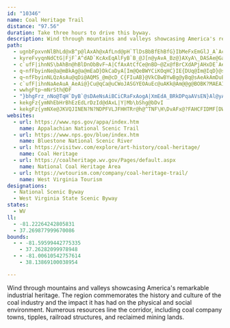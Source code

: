 ```yaml
---
id: "10346"
name: Coal Heritage Trail
distance: "97.56"
duration: Take three hours to drive this byway.
description: Wind through mountains and valleys showcasing America's remarkable industrial heritage. The region commemorates the history and culture of the coal industry and the impact it has had on the physical and social environment. Numerous resources line the corridor, including coal company towns, tipples, railroad structures, and reclaimed mining lands.
path:
  - ugnbFpxvnNlBhLd@xB^p@lAxAh@xAfLnd@pH`TlDsBbBfEhBfG}IbMeFxEmGlJ_A`AcBdA}YfHqM~DoHrCq|@d`@sEfBk_@hPyBr@}Cp@iCXcCJsCCcDSwHuAqFg@iC@gE^aDp@oC|@ySdJeb@bJsAd@cEvBmCbC_BhBiAxBmVtp@cBlDsAfB_BzAqFxDcFpEy@rAYdAEvBHdAnBfGh@dCD`@?dAKjAiAxDMdBl@hGJlCOjAi@zAe@p@sB`Ba@n@]|@ObA?tARhBjDxO`@jCCpBm@fGBz@NpAl@~AlJhO^z@NvAEt@S~@s@lAq@\mElAYR]r@_@jBC`AVvBn@tA|AdBZjA?~A_@lA_@`@e@XiAHmNwCeDa@_AF}@XgHrDiAhAgDbGuPhTmA`A{Bv@_Al@sCjFuEnFuBlDsAxAmBp@mEPsGvB{@j@m@l@gEpGeB`B}JzEuExCwDvEoG|JgAdA{@\_Db@eAX_Aj@mEpDmAh@mU~GsK`EcCxA}AxAyAfCaDjJmAlCmArAqDzBoAlAmHtNkJrMs@lAcFxLcBfDmCxDwGhHi@fA_@hBE~ANtNX|G?rCOpCcAvEyA~CmFjIs@tByAfG_AlBWXiAn@eF`A}Aj@mAdAuDfFiA`CkI|U[`BIvACtBL|CjApJl@rBnBfDfC~BrJpClInBzBv@^Zd@z@h@bCNjBAZOn@y@zASx@Cr@HlGNfDAxCa@lBoAfCUbA_A|Ie@lHJzGDn@R~@nCnHRfB?xBIlBg@fESvAm@nBu@dEm@rHw@`CuBdEoB~Ci@l@_DrBkClCiAr@yBf@aKV_AJcBn@_CbBaDz@}E|BYNsBvD_ArBYrB_@r@[P}AFs@PwEtCk@x@cBtD_@hAOz@SlGFrBSjAc@tAYvBCxGG`Aa@fBuBdGYlACz@\bFFzCu@nILrAb@bAxD`D\ZXj@VjBLfCCrAMlAa@xAcJfScC~DwDvEiBrCi@n@qAt@eDx@}ABqIkBkACaAV}KzEiAPqIX}DQyA_@mAy@sB}C_Aq@yP_Js@U_AIkAj@c@b@mC`D_BfCsApCc@nA_AvFcBvHo@xAeAdAaAd@mATaSrC}ACcGoAcAGu@F_@J}@x@iBdDWp@_@hAU`AGZIz@ClA`@xGGhJV~C?|@KhAu@xDc@jAq@dAwFnDmB|AmDnDgM`OmCrBg@`AOt@G|@D~AH^d@lAf@h@p@`@bCv@rCl@~LpAbBz@rAzAZtAHhDc@jCeAhCW|@UzFBvBL^TXfJvFhBr@rDtBbAfAdBbE`EdHn@`Bx@~C~AnHh@pBlCzH|BfL~@fCt@vA|AzAfHjDxA`AXj@Rn@Dz@Er@]bAYd@oGxE}MzGiAx@_BjBiA~AYr@[jBSfDo@dB}AlDgBrBkDxPcBbEs@|CUpCw@vNa@hDm@hCuAlCmA~@s@Xu@JeBWgCaA_Aq@s@u@k@_AwA_Dy@gAoCkBaAa@wACqAb@w@t@gAjB_AnF?xBzDhStFfMxCnMtAjF\tC?~AIrAa@`Bm@hA{EbHmBrB{UtRoA`BmAjB_ArBYfBMzOGjB_@lBq@x@k@XkAR}AMs@WmDsBgEo@e@]_BsBi@Yi@K_ANy@h@c@~@OrA@h@VlAhFnNfAzA~EbElBt@fGdAlBLxA?vCSxDm@~@?vD`AnA|@r@~@x@hBZdBHpAErC}@hGEfABrAJbAj@hBLVVb@f@h@tAx@bKlB~Bv@bBr@~C`C~IrIh@|@X|@NdB?bBYbBcClE_@hASlA?nCh@lCh@|@v@z@~EpD|CtA`JxCx@d@hBjBrAxCp@nDH`CK|BaGj\Ur@cAvAu@h@o@VwAR{F^{@RiAr@sEvEyBhAsB\qGE}@PaA`@gAdAy@~AeA|FcAvBs@r@{@j@{IzCy@^cA|@u@~@aCbEiEzKsAlB_A|@qChBqOlH_C^oCNaBNi@V_@d@Sf@K`ABp@Jr@zJvSj@hCHtBElAOxA_@hAi@bA_CrC{ElE}FlHsAxCa@`CGvDb@tDhBtKpBxHFx@DbBQ|Dc@dCi@`BiAxAsEzCcA~@_BxBy@dBaCnJe@pEiBtL?j@L`@T`@\Z|A\nJ~@tB~AfAlAIPCl@G^^f@\n@xAbCP^}@@e@?mA@}B@WBI?s@CQ@ODKFKFKHcAt@_@\WVMT]v@c@VMNGF_DxBg@fA?`@KVcDnGyCrCi@P}DUGkCKqAUeA}GeN]mA?u@T}AzBsJJwAK{@Sw@Yg@sE_E_@g@g@eB[mCDe@Re@bEgEn@{@h@wARsBGm@Sq@wCsDiAgCUsBMiEU_BYkAs@_BeMwSeDkEwCuB{MuGmAwA[y@Ms@EqAH_A~AiFVkAJoACyCi@yP?mBLsCpAuKNoCBeCOsEYgCe@eCgBeH[{C?uDRaEMqBg@sBi@aAk@k@iJqGw@_@_Bg@}BUyBHgGbByARaIEsBQsAS{Ae@oJyFcAi@eBq@iA]iDi@mCO}ABiu@`EyFl@}DrAwG~DsAf@aH|@uA`@iPzIyAVyA?iB[eAe@iZoRo@q@_AuB_@qBW{C]iBw@sAm@i@k@UsASu@HuAl@mCtBsAX}@?sJaDcDe@kGEiRJyCSsB{@wCeCkBgA}@U}AIoBZ_Af@y@p@iAjBiB`Fm@fAaAdAeDdCeA`BO|@?zATjAl@hAf@^b@TfAHxCGhAFbBh@lBrAdA`Bt@rB^`CFbBK~BQtAaDbLOdACjAFdBbAbF?hAI`Ae@pA_@f@aE~BaAnAg@bA]nAeC`Q_BrDsAzBo@bBMt@CdALdBr@lBx@xA\|@P|A?dA_@fCwDhPUnBIbB?jB^~EHlCEjB]fDe@lBk@zA{A~B_BdBcB~@{GhC{BdBmC`Cu@|@c@z@}AxE{@jBiB`CgGlGs@f@s@XyEn@}@`@_@b@i@|@_@jBUjIY`BcAdBmErC{@tAS|@?ZZdGAt@c@rB[d@i@^}AVkE}@iA?kAb@cF|EiAx@eAh@_Df@sIQcAR{Ap@gAfAo@nAcCjHcBbE{FvJ{@x@y@X_AHoAQcBeAcDaDiAy@mCcAaE{@iBDwHdB_A@wAYoAaAo@qAsBmHeBgFmCaHiB{DeHyLyUs^yDyFmBoBcBcAsG_BiAm@cBoAiAoAo@_AiAiCi@gBc@_COkBEyKSgCWsA}@_C{HkK_@y@c@oBOoAkA{YC}C~AgSnA{OfCyVHqDSsD[yB}@iD}F_Ne@sAsCmJa@aAq@eA{IsGoAm@aHeBcB}@cHcHcBmBi@aAi@gBiAyKc@iBo@wA_CkCeAgBqCmKo@aBuAkCq@y@sGiFcAq@yAQy@Ds@T{@n@g@v@Wt@g@xEUx@g@bA{@x@gAb@eAJiB[mAs@eBo@o@EwAPu@b@_@b@cFrHsBxBi@b@eAb@gDj@IcMLwA^gB~EgL\mB?{AYkB}AsDiAuBcAoAoAgA{Ay@aB[kLe@cE]cFy@cEmBmA_A_AiAaA}Ay@kBk@yBOgC?oALeBPmA^kAbAgBjAmAx@i@xJaEbBsAx@mAn@qA\gAPmAZ{HB}AYyF?cCh@qC`A_B`@g@nAw@vAYlAAjAL`JvBr@SNi@?k@]iA}FsNe@aCG_C`@aEhCyKnA_ClD{Dh@sAN_ABeAIiCy@sDmAwBeDyD_EiDu@gAm@oAk@}BYmDBiBPgBVy@t@qArDcC|As@~Ai@bCe@jEYpANbA`@bFjCnHzEf@D\YBQ?w@wAiFeB}KIsELgGCoCy@_Ko@wDy@_BgEsD_AgAoIuM{AsBcB_Ds@yAkAoDwBeJKyBHmARkAj@mAz@_AzEyAxHm@|A_@hAm@hAmAx@wA^mAXyB@eCoAeWk@sC}BuGcCkEYgAE_AHg@^_A|EoJhAkE`AuC|DsHjDiKd@eCx@_NEm@Sm@o@s@oBs@sHcAaB_@mAo@eAiAyAmCs@yByBkPYwAe@u@y@SwLnB{DGiAYy@c@yC{C}AyBsAsCuFeTwCqG]yA[mC?gCZmBp@wAnAoA~Aw@n@K~ADfExAjGdA~@FhBOf@Wz@aAl@wA\gBRyBGuQJaE_@sLmB_\AyD@{FHkAfByC^]hBu@~@O~AIvIbBhALfA?hB]rDcBjBwAfDmD`CuClImIrEyBhNkJnDwElC}Ad@g@h@qAHmAO_Bo@sAgEgEuAq@eASgBMySg@{Di@cNmD{CgBmBoBu@uAc@aBUyAU_D?}ATsDNwFh@_EX}GHaCCwA_@mFyBsHi@y@qKgK_IgFuCsAy@m@y@_AyBoDcDkDWk@q@mD}BiGwCeM[s@yBoBUSE_A?wAA_B_@AcA?uAD@gBzHc@lAa@t@q@lCuEb@c@j@OfDHhBPfGlBdQlDvADd@Er@U~@i@lHuFdFkDlAyAT]nGeNf@_CVcEEqDOsBoAsESeAiBwPOeAYmAoA_DyAyBeAmAqGmFmAs@eCcAw@a@i@]i@]]WY]OSMWMYeAwDCI?S?QF]DMHKHKFEXMd@OZGf@GpAGdCOx@OrAy@x@oAJY`AkD`@iBFu@G_AYiA}AkCeAaBW[q@k@iD{A}E}C}Ay@mE}A_@Iq@@]BaAP{@Rs@Rs@Tq@Z_@Rc@ZQNm@l@wBzB{BlDWV[XYTUJYJ[Hm@FyCZO@W?SC[GQIq@_@sSwN_Bk@iFg@yAi@aEiDa@q@Ys@I{BZqD[eD@{AlBeFrCgFx@aD^eDDwBEoC^uEh@kAfCsBxAgB|@k@\GzHLfCSr@[xAyAxDiCnAg@|CYrBFbBj@`F`DbCrBj@VjA@f@a@N_@BkASsAuEwKeBeHcBsIo@{GOuKBaGGu@Qq@w@eBeB_DYy@[mCM_@[_@]Y{MiEiPaHwIyAsFo@wCSm@Da@D{@\gBtAs@zAgIlUYf@_Al@y@?mAOuAi@qEuDiAwAk@_A_BoDk@qBKgA_@{Qe@uAmBkAcG_CyD_AgBSyAJw@Pw@`@}@~@c@x@kBzFi@PgAQ_B_A_A}A]cBe@yE_@_Bo@aB_BaCqB}AmA]}@AgAHoA`@wAxAyBfF_ApAy@l@o@V}BJy@OiAm@iD_E_KgJ_By@yC[s@]iB}A_AWwKV{Fr@s@?aAKaA]gCoAkAc@]EkDPeKxBaId@}Ax@cC~BoAz@yA^sALcCUkKmCmHqCcDyAeHyDeBm@cBQigAxFsGDcYG_HR_AWqF}D_BO}DVo@G_AcA{I}MeBgBmB_A}EoAyEs@_Ng@wAg@{G{DOAS?u@LK@KAKEOMCMAO?IHuAAi@gBgEyBmDwE{E_DyBiI_C[EQASAYESGyDgBiBsAyBsBq@[{@FwIzCeNbAu@KiAyAm@YgTsDeA?cBd@c@ZoAjB_@Js@Qs@iBk@i@mDaAoBY}PjAmJByAh@yBdBs@Lo@QiAmBcAk@uADgCr@e@D}@QkAs@{Ce@y@_AKc@IeBSy@Wg@g@]sHkBaDUmAi@_DiB_BYYQuAkEoH{KK{@NmCIqA_@s@mAe@UUEo@RyACg@yA_D?_@Ta@XKxAJr@Kh@SxByAnAgA^q@Ty@t@aIJeC?gCsBy{@WcDoCiJuBoP}BgJm@_Bq@eAmAiAsBwA{@eAi@yAWaB_BeQHeGiAqQi@wG_AsIDgCfAsDJ{AIsGi@{L]Jw@DmCFya@x@{HX_EXoPpBqFCsAc@{@Qk@Qo@Uy@_@mAs@[WGEWW]Yi@q@qC}DoDqHkDiHgEuIMWM?yA_DsBwDy@iAi@q@wAaBqCmCoDsCsCaBsBaAoBu@uEkA{KkC{Ag@eFsCwCkCeAsAiAsBuAsC]gAs@mCsBaImAkFk@kBm@oAq@iAU]kA{A}IkLeEmFc@c@gAaAgAeAa@WyE}CsGeE{T{NyCqBeBmA}AqAkAeAeA_Aa@a@mByB}@cAcAkAaCwCsBeCwDqEsA}AAUcAoAOWi@o@KM_E_FkB}B}@iAuEqFqOqOMCkBkBY]Ye@[s@o@cB]uAUcBDg@EcDB{BHsAD[TqDE_@LqBLmCEgCSeBk@_Cc@iAoAmBsB_ByBw@oY_BiIgAuI_B}AMqCEoFGo@KyAq@uBeBy@gAs@yAmA_Ec@y@eAgAiB{@gLqCwU_FiCy@aBoAqAqBwByH_AmBgAsAuAmAuBy@_PkCyNy@yADyAXmDvB}Cz@aMp@iBEsHeAgBGeGZ_@IkBLy@KqAm@eCxAgDt@qr@pEmAXsAf@mBfAiBtAkw@|q@iAr@gBl@oB\sBCyeAiNcEa@gDCsC\_TnGcSfFsXdIgHhBgEh@cB@sBMqDq@eTcGgk@sWmCyAeBwAwByBaKkPwBuCoDkDcCgBcCuAcCe@mFWeABcANuAv@kFtFiBhAiBb@uFb@kEDoRyAeDq@uAq@uAgAw@aAo@kAm@yA_@_B}Jot@IiBNiCbBsEDSb@mAt@eCRmCEmBSsA]kAuFwLc@sAc@}BOcBIwB?eCR{ECyAK_Bc@oBy@_BmAqAuToNcB{AiBcCmEoImCmEcLoLaAq@iBe@iACiAHoA^ea@~Qw@r@Ul@_ArGo@bBiDxGiAlAi@XcATaGHiBj@iAr@sF~HgAfAoA`AyD|AcOtCuAB_BWuAm@uAsAk@eAc@kAcAwFy@cCiEmIw@aA{@y@eNyHiCgAcHkC{AUyE]_@Ic@]e@i@w@k@
  - kyreFvyqnNdCtG|FjF`A^dAD`KcAxEqAlFyB`B_@J[n@yAvA_Bz@}AXyA\_DASAe@Ga@Mu@UwA
  - c`ufF|ihnNS\bAhBn@hBlDnObBvF~A|CfAxAtCfCe@nBD~@Zx@fBrCXdAPjAHxDE`Ae@fD@lCGdAcAjEsBvNu@_@}AeA_@?wDxG
  - q~nfFbyinNe@a@mBkAg@a@mEaD}DkCaDyA[Im@QeBWYCiKOqHC}IE{DUq@Im@IqD}@sPgEiPgEuD}@kBm@yG{AyAKcHOaZi@uCU_HqAqFeAw@A{@x@
  - q~nfFbyinNLQzAsAu@qDi@AQMS_@m@cD_C{FIuAB}@VkCBwBYwBg@yBq@sAeAkAmDuBiA]kBUgCcBwBy@C[XmDB}@H_@bBgCnA{@Tw@BmAYqAs@mAk@a@}E}BYo@C}@Tm@|Bu@pFiFH{@Kw@CmATmBhA_CX_BJsBUmBe@yAgHePyDwHw@iDDsB\qAd@o@f@[`B_@x@?tANx@CtA_@p@e@h@s@b@y@TaANeAAoCg@kERy@^a@bAo@lGaBhBaBdBiAvAoB~@eCx@oCh@qCZkCl@wL?aAOiAsB}HoBqCmA_C}A}Bu@i@o@SiBWeEMkE?mASoAgAi@sAOqAOWk@YK[BwAN{FZeB|@aDJaAG}CV}FKy@cC_Eu@y@wCqC_CyAmAyAa@cAw@kGUe@wDyDiBuHOYcBiB_B}@uAsA{D_DgCuFsFuFmHkNg@aBOuC`@yCjAwEHiF_AyDUe@cEyEqCsDu@sC}@sEB{FmDyEmB_AcCa@eBeAs@eAwB{AyB{@_EQwAQoBq@cBCo@RcCtCa@VeDf@{OlA_CJoDdBGPB|@MV}G`G}DfCiAh@
  - c`ufF|ihnNaAeAuA_AeAi@}Cu@qCa@uCWoJASGYEOAuEc@uAKk@Am@@g@BOBK?MAEAIAXdFy@r@iCpC_An@mBd@iEVm@CcD}@kEsD_CqCuAgD{@mH]eA}DuGaC_Ju@iB{CwFwAyA}CmAmXmEkFmAsEgBie@oUsIyDuBk@uDi@_k@wDoVsA}@IIEg@?a@@k@DqANa@w@[i@IE]IiEiB}CsByBmB}DsEgIiMoAaBaKsIcBeB}VyYqE}DgCuAuFqBoaA}TsEuA_CkA}NgJqqAsz@cBu@_AMiBRgBdAe@p@oBhEwBvDcEnGoAj@cEdAiARu@?{Dy@oA@aErA
  - wwhgFtp~mNrSth@DF
  - "}bhgFrz_nNo@TqH`DyB`@sDAeNsAiBCiCRaFxAogA|XmEdA_BRkDPqaAVsEN}Al@yApAwGzJuA~A}A`A_E~Ag@b@i@fAU`BcC|e@@lAfAxGpI~a@~ApE`I`RTfARrAtAb\\FtGYzKYdHYxBsBnIcA`CqKfQqFdG]t@s@xC]dAk@z@iAdAaAb@}@NgBGmAe@iDsBm@q@WmAC_Ah@uHDkBEy@Ss@m@aAuA}Ay@Y_EIoFw@qFv@iEYw@@m@Lc@X_CpDm@Re@E_@SY_@[qA_A}Bq@wCUk@i@g@eAg@cCe@}CKiDFs@EsDiB_BwAeG{I_BsCc@_@i@JiFzBi@Jaj@bAiCLyAXw@VaAr@cBhCm@\\u@NwBBaARyA|@mCn@mAbAwCbAeB~AcBd@iBv@eALm@RoA|@gIfCw@FeDEy@[wCyC{Ay@}@WmBYoCeAo@AsBPOOSi@Xu@X[xA]rBJtJrB|@HVIZa@N}@|@gIb@aAZSb@DZZvC`IVVVD^KfBeAhDD^M^m@h@kE^eAl@YnDd@l@Gh@e@rAkExAuGt@eAXAZLhCdEf@J^QnA}AnCU|@i@bB}Ah@Ep@FXGVWxBmE^_ADk@Cg@k@sBe@eEJ_A|@gAJsAiBgISaBEkBT}Fl@_D?eAYkA[a@aIyF}DsEUe@N[VI`K^pAEhAStAs@vA_BtAyCFg@Cg@c@cB?{@^_ENcD`AwC@sBgIaw@s@aF}@iCiAwAqQaMu@Ym@Ey@HyA^eB@gB_@eC_AgAg@_Aw@y@_AmAsBoC{KwAsDeAaByAyA{IaGoAqAo@mA]mAK_ABkBJgAd@sA|D{H|D_JrAaFh@gENcFHkf@CaIi@gb@DqBNaBr@_Dl@yAx@wAh@m@|B_BxAk@`Fg@`Cm@jO{HlBqAxA_Bt@iAzF{Lv@iDVaDEyBOsBuKct@iBaJgHqXy@aEe@aEUmDMwHfAce@NwDt@wJd@}DbBoJrAyFtKe]nAyE^_CT{CJkDAaCOaCYeC_AgEgVis@k@uDIqCHsBZqBbAmCx@yAnAiAlEsBle@gQrDmAbD_BbDqCtBc@vABrAb@rAfAx@fAj@jArR~a@bC`E|BbDjC`DjDlD|g@ra@bCdCdBtB|DlGjDfIjA`Ex@rDhArHfEja@bCzObCtLnC`L`A`DdFfOfDbI|AjDhFbKpErHzdAb`BvIpLjJrLnJtKrCrDt@dA"
  - kekgFz{ymNhEbHrBhEzEdLrDzId@dAxL|Y|Mb\bShg@bDvI
  - kekgFz{ymNXe@JKVQJINEN?N?NDPFVLJFHHTRr@h@^TNF\H\DvAFx@?FAHCFIDMF[DWLiBDoALiBDmADQ@LNj@L^Rr@Pb@Tf@\h@NNJFLFP?d@AJALGFIBIBI?OAIAU@UD]DMDEHCLAL@JAZ?TBGJCBEDI@OAM?MBIHGFCJAL@V@XD`@@H?HAHCHGFIDM@_@@WAO?OBMDIFEFGLALANJ`AL`AH\L`@LVFTDT?H?FEHa@d@GRCP?P?PBXLj@?N?LEPEJMLIDULKJIRENGn@Cf@CTAJIZIXGRKPKNMLYNg@RQLGDEFUb@GPKLON_CtA_@VIBM@MAMEIEIIEOI[IUKOQQGEOGQ?G@[N_@HMBe@BWDSFi@RMHKJS\MHKDM@QAUESGk@@m@HS?MCQEeAi@g@]OIMEQCS@QFQFg@\SRUVOVKJMHQF]D[D_@?O?_@Gi@OIAM@MBG@DDPJz@Tz@TH@PDJ@H@RATEpBq@PEN?R@LDLFj@^f@ZpAp@THZDTAN@PDNHPPPJRHHBRF^F|@JT?TCREFCHCDATAL@LBLFJHNPNNPHPDHBX?TCh@Ml@KZEp@IN@VATEDAPGTEREJGPK^_@RMr@]NIV[HQVYTOPK\]X[Vc@LOPQPIRSRYZk@Vc@Zm@BCD?D@@D@DKZk@lBUl@_@t@Yh@CD?F@BBBF@DCPOTYNUL[R[NULURg@NWHMDG`@a@JOHQPkAFOFKv@o@d@_@TUz@gAXU`@i@`@k@fAeBJMFEDAFAF?JDtBpBnAzA@B?FMZsAtBINKTQb@KZEJQr@GNIZCRAFc@lBAPBJBDPJjBnAn@b@d@b@JHNPHP@J?LADCFYd@IHGBEBC@E?E?gASoAQYCYAM@UDSHILORe@dAKPSVu@t@k@p@gAxAA@@FBFDBD@FCFQNWNWhA_ALQZW~@u@PKPGPER?r@F`BThBLpCFz@C|@IlAShBc@r@Wr@Wf@Wf@[n@YXOr@_@TMXUTSd@o@d@o@POLEB?D@DD@F@FCHGLORUVU`@S\W\IDgAz@cAr@iAdAWTc@Zg@VeAb@UF[LSLSLy@r@WNSHQ@[?[C]Ec@OQAU?QBUJQBQBSAOEUGQAQAs@J[FQHOL_@b@c@l@Wd@OZUn@Uv@IJUXSNSNEDWF_@Rc@Nk@ZOLOJ[X]Rg@TMJINGNO\MRKLKHODOBQ?YISAUAM@G?KDKHKJUj@K\MTMRMNOJQHSFY?i@AUCI?IBQDOJIJMNCFIFIDK@KCYA[?G@KFIFKPWd@KJOFMBM?MA_@Mk@WEAEAIAE?M@O@m@\e@XIHOJOFQBc@@u@@w@CiA?mA?kBE_@Ea@Ic@OMCM?MBIFKJKZERCTDbC?`AAjCCl@?N@LBRFNLT\^\X`@VXPfBxAZZHNZh@Vf@DNDTBXB`AHpA@h@?V@x@Dv@BJHVFNLRLLfA~@XXX`@\^JJNDJ@N?NEt@a@XKXEVCX?VB^N`@Xh@Z`@Rd@Ll@JdBPTFTLNLLPJPVjAHXRb@\r@hApBZd@VZz@x@f@^PLZLlBb@NFPJLLR\PX^j@b@j@PTl@f@f@`@TNVHPBP?RCzBq@XONMLQVi@V]b@i@`@g@ZYROXMVGd@Ch@CfA?xBBx@AVC^IZIVKZQTSh@k@VWXU
websites:
  - url: https://www.nps.gov/appa/index.htm
    name: Appalachian National Scenic Trail
  - url: https://www.nps.gov/blue/index.htm
    name: Bluestone National Scenic River
  - url: https://visitwv.com/explore/art-history/coal-heritage/
    name: Coal Heritage
  - url: https://coalheritage.wv.gov/Pages/default.aspx
    name: National Coal Heritage Area
  - url: https://wvtourism.com/company/coal-heritage-trail/
    name: West Virginia Tourism
designations:
  - National Scenic Byway
  - West Virginia State Scenic Byway
states:
  - WV
ll:
  - -81.22264242805831
  - 37.269877999670086
bounds:
  - - -81.59599442775335
    - 37.26282099978948
  - - -81.00610542757614
    - 38.13869100038954

---
```


Wind through mountains and valleys showcasing America's remarkable industrial heritage. The region commemorates the history and culture of the coal industry and the impact it has had on the physical and social environment. Numerous resources line the corridor, including coal company towns, tipples, railroad structures, and reclaimed mining lands.
